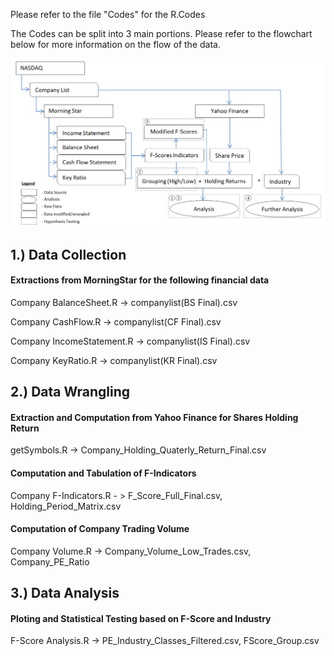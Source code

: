 Please refer to the file "Codes" for the R.Codes

The Codes can be split into 3 main portions. Please refer to the flowchart below for more information on the flow of the data.

![](https://github.com/kohtseyoung/F-Score-Capstone-Project/blob/master/Images/Research%20Layout%20(Modified).png)


1.) Data Collection
-------------------

#### Extractions from MorningStar for the following financial data

Company BalanceSheet.R -> companylist(BS Final).csv

Company CashFlow.R -> companylist(CF Final).csv

Company IncomeStatement.R -> companylist(IS Final).csv

Company KeyRatio.R -> companylist(KR Final).csv

2.) Data Wrangling 
----------------------------------------------------

#### Extraction and Computation from Yahoo Finance for Shares Holding Return
getSymbols.R -> Company_Holding_Quaterly_Return_Final.csv

#### Computation and Tabulation of F-Indicators

Company F-Indicators.R - > F_Score_Full_Final.csv, Holding_Period_Matrix.csv

#### Computation of Company Trading Volume
Company Volume.R  -> Company_Volume_Low_Trades.csv, Company_PE_Ratio

3.) Data Analysis
-------------------

#### Ploting and Statistical Testing based on F-Score and Industry

F-Score Analysis.R -> PE_Industry_Classes_Filtered.csv, FScore_Group.csv
